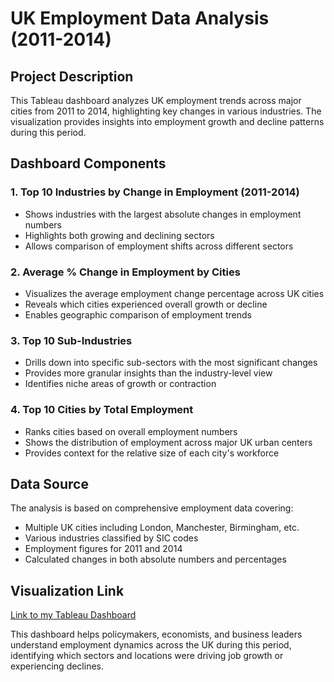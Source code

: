 # UK Employment Data Analysis (2011-2014)

## Project Description

This Tableau dashboard analyzes UK employment trends across major cities from 2011 to 2014, highlighting key changes in various industries. The visualization provides insights into employment growth and decline patterns during this period.

## Dashboard Components

### 1. Top 10 Industries by Change in Employment (2011-2014)
- Shows industries with the largest absolute changes in employment numbers  
- Highlights both growing and declining sectors  
- Allows comparison of employment shifts across different sectors  

### 2. Average % Change in Employment by Cities
- Visualizes the average employment change percentage across UK cities  
- Reveals which cities experienced overall growth or decline  
- Enables geographic comparison of employment trends  

### 3. Top 10 Sub-Industries
- Drills down into specific sub-sectors with the most significant changes  
- Provides more granular insights than the industry-level view  
- Identifies niche areas of growth or contraction  

### 4. Top 10 Cities by Total Employment
- Ranks cities based on overall employment numbers  
- Shows the distribution of employment across major UK urban centers  
- Provides context for the relative size of each city's workforce  

## Data Source
The analysis is based on comprehensive employment data covering:  
- Multiple UK cities including London, Manchester, Birmingham, etc.  
- Various industries classified by SIC codes  
- Employment figures for 2011 and 2014  
- Calculated changes in both absolute numbers and percentages  

## Visualization Link  
[Link to my Tableau Dashboard](https://public.tableau.com/app/profile/logambigai.kuppusamy/viz/UKEmploymentData_17466118827160/UKDashboard)  

This dashboard helps policymakers, economists, and business leaders understand employment dynamics across the UK during this period, identifying which sectors and locations were driving job growth or experiencing declines.
